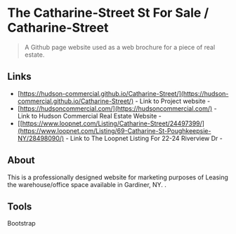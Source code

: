 
# The Catharine-Street St For Sale / Catharine-Street
> A Github page website used as a web brochure for a piece of real estate.

## Links

- [https://hudson-commercial.github.io/Catharine-Street/](https://hudson-commercial.github.io/Catharine-Street/) - Link to Project website - 
- [https://hudsoncommercial.com/](https://hudsoncommercial.com/) - Link to Hudson Commercial Real Estate Website - 
- [[https://www.loopnet.com/Listing/Catharine-Street/24497399/](https://www.loopnet.com/Listing/69-Catharine-St-Poughkeepsie-NY/28498090/) - Link to The Loopnet Listing For 22-24 Riverview Dr - 


## About

This is a professionally designed website for marketing purposes of Leasing the warehouse/office space available in Gardiner, NY.
.

## Tools

Bootstrap

